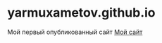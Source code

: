 # yarmuxametov.github.io
Мой первый опубликованный сайт [Мой сайт](yarmuxametov.github.io/github/site_1/ "Преимущества")
